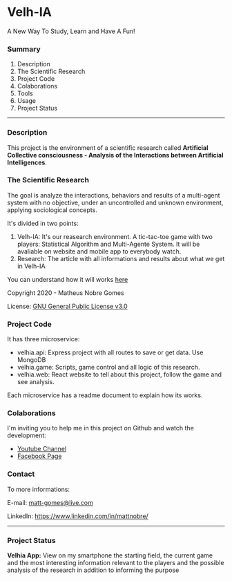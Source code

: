 # Velh-IA

A New Way To Study, Learn and Have A Fun!

### Summary
1. Description
2. The Scientific Research
3. Project Code
4. Colaborations
5. Tools
6. Usage
7. Project Status

------------
### Description
This project is the environment of a scientific research called **Artificial Collective consciousness - Analysis of the Interactions between Artificial Intelligences**. 


### The Scientific Research 
The goal is analyze the interactions, behaviors and results of a multi-agent system with no objective, under an uncontrolled and unknown environment, applying sociological concepts.


It's divided in two points: 
1. Velh-IA: It's our reasearch environment. A tic-tac-toe game with two players: Statistical Algorithm and Multi-Agente System. It will be avaliable on website and mobile app to everybody watch.
2. Research: The article with all informations and results about what we get in Velh-IA


You can understand how it will works [here](https://drive.google.com/file/d/1UKPZ7I5N6bp6ra51rSCFFoxtNL2clJYr/view?usp=sharing "here")


Copyright 2020 - Matheus Nobre Gomes

License: [GNU General Public License v3.0 ](https://www.gnu.org/licenses/gpl-3.0.pt-br.html "GNU General Public License v3.0 ")

### Project Code
It has three microservice:
* velhia.api: Express project with all routes to save or get data. Use MongoDB
* velhia.game: Scripts, game control and all logic of this research.
* velhia.web: React website to tell about this project, follow the game and see analysis.

Each microservice has a readme document to explain how its works.

### Colaborations
I'm inviting you to help me in this project on Github and watch the development:
* [Youtube Channel](https://www.youtube.com/channel/UCNBSO8r0BwMNQUaNy2UQN1g "Youtube Channel")
* [Facebook Page](https://www.facebook.com/Pynatic "Facebook Page")

### Contact
To more informations:

E-mail: matt-gomes@live.com

LinkedIn: https://www.linkedin.com/in/mattnobre/

------------
### Project Status

**Velhia App:** View on my smartphone the starting field, the current game and the most interesting information relevant to the players and the possible analysis of the research in addition to informing the purpose
